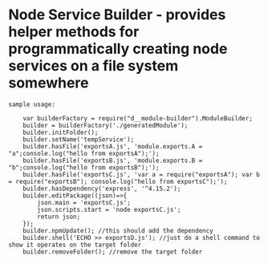 # Node Service Builder - provides helper methods for programmatically creating node services on a file system somewhere

	sample usage:
	
		var builderFactory = require("d__module-builder").ModuleBuilder;
		builder = builderFactory('./generatedModule');
		builder.initFolder();
		builder.setName('tempService');
		builder.hasFile('exportsA.js', 'module.exports.A = "a";console.log("hello from exportsA");');
		builder.hasFile('exportsB.js', 'module.exports.B = "b";console.log("hello from exportsB");');
		builder.hasFile('exportsC.js', 'var a = require("exportsA"); var b = require("exportsB"); console.log("hello from exportsC");');
		builder.hasDependency('express', '^4.15.2');
		builder.editPackage((json)=>{
			json.main = 'exportsC.js';
			json.scripts.start = 'node exportsC.js';
			return json;
		});
		builder.npmUpdate(); //this should add the dependency
		builder.shell('ECHO >> exportsD.js'); //just do a shell command to show it operates on the target folder
		builder.removeFolder(); //remove the target folder
